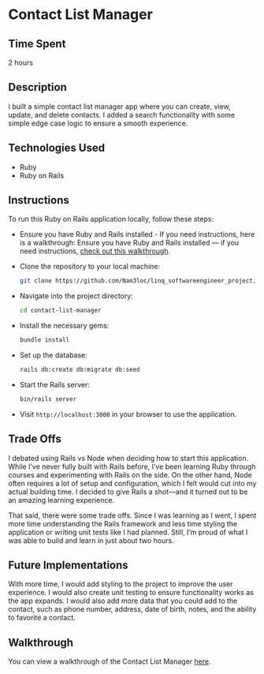 # Contact List Manager

## Time Spent

2 hours

## Description

I built a simple contact list manager app where you can create, view, update, and delete contacts. I added a search functionality with some simple edge case logic to ensure a smooth experience.

## Technologies Used

- Ruby  
- Ruby on Rails


## Instructions

To run this Ruby on Rails application locally, follow these steps:

- Ensure you have Ruby and Rails installed - If you need instructions, here is a walkthrough: Ensure you have Ruby and Rails installed — if you need instructions, [check out this walkthrough](https://guides.rubyonrails.org/install_ruby_on_rails.html).

- Clone the repository to your local machine:
  ```bash
  git clone https://github.com/Nam3loc/linq_softwareengineer_project.git
  ```
- Navigate into the project directory:  
  ```bash
  cd contact-list-manager
  ```
- Install the necessary gems:  
  ```bash
  bundle install
  ```
- Set up the database:  
  ```bash
  rails db:create db:migrate db:seed
  ```
- Start the Rails server:  
  ```bash
  bin/rails server
  ```
- Visit `http://localhost:3000` in your browser to use the application.

## Trade Offs

I debated using Rails vs Node when deciding how to start this application. While I’ve never fully built with Rails before, I’ve been learning Ruby through courses and experimenting with Rails on the side. On the other hand, Node often requires a lot of setup and configuration, which I felt would cut into my actual building time. I decided to give Rails a shot—and it turned out to be an amazing learning experience.

That said, there were some trade offs. Since I was learning as I went, I spent more time understanding the Rails framework and less time styling the application or writing unit tests like I had planned. Still, I’m proud of what I was able to build and learn in just about two hours.

## Future Implementations

With more time, I would add styling to the project to improve the user experience. I would also create unit testing to ensure functionality works as the app expands. I would also add more data that you could add to the contact, such as phone number, address, date of birth, notes, and the ability to favorite a contact. 

## Walkthrough

You can view a walkthrough of the Contact List Manager [here](https://www.loom.com/share/b6575011d1344ddabe62e1469037906e).
